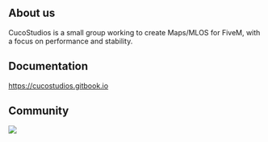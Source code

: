 ## About us
CucoStudios is a small group working to create Maps/MLOS for FiveM, with a focus on performance and stability.

## Documentation
https://cucostudios.gitbook.io

## Community
<p><a href="https://discord.gg/h7Fjx55zU7">
      <img src="https://img.shields.io/discord/1134193623500599480?style=for-the-badge&logo=discord&labelColor=7289da&logoColor=white&color=2c2f33&label=Discord"/>
</a></p>
